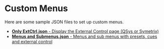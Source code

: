 # Custom Menus

Here are some sample JSON files to set up custom menus.

* [**Only ExtCtrl.json** - Display the External Control page (QSys or Symetrix)](Only%20ExtCtrl.json)
* [**Menus and Submenus.json** - Menus and sub menus with presets, cues and external control](Menus%20and%20Submenus.json)
